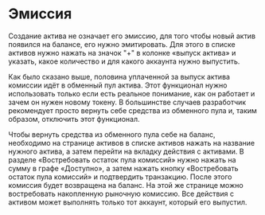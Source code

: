 # Эмиссия

Создание актива не означает его эмиссию, для того чтобы новый актив появился на балансе, его нужно эмитировать. Для этого в списке активов нужно нажать на значок "+" в колонке «выпуск актива» и указать, какое количество и для какого аккаунта нужно выпустить.

Как было сказано выше, половина уплаченной за выпуск актива комиссии идёт в обменный пул актива. Этот функционал нужно использовать только если есть реальное понимание, как он работает и зачем он нужен новому токену. В большинстве случаев разработчик рекомендует просто вернуть себе средства из обменного пула и, таким образом, отключить этот функционал.

Чтобы вернуть средства из обменного пула себе на баланс, необходимо на странице активов в списке активов нажать на название нужного актива, а затем перейти на вкладку действия с активами. В разделе «Востребовать остаток пула комиссий» нужно нажать на сумму в графе «Доступно», а затем нажать кнопку «Востребовать остаток пула комиссий» и подтвердить транзакцию. После этого комиссия будет возвращена на баланс. На этой же странице можно востребовать накопленную рыночную комиссию. Все действия с активом может выполнять только тот аккаунт, который его выпустил.
